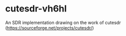 # cutesdr-vh6hl
An SDR implementation drawing on the work of cutesdr (https://sourceforge.net/projects/cutesdr/)
